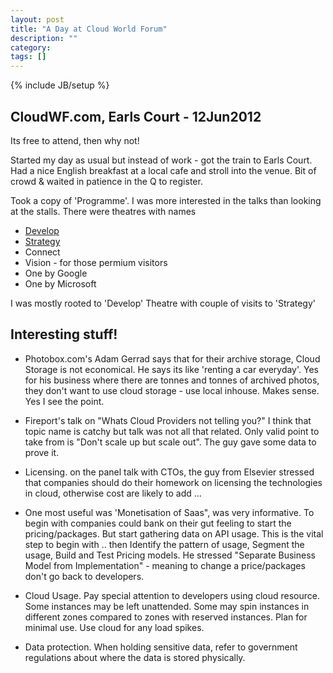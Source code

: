 ```yaml
---
layout: post
title: "A Day at Cloud World Forum"
description: ""
category: 
tags: []
---
```

{% include JB/setup %}

## CloudWF.com, Earls Court - 12Jun2012

Its free to attend, then why not!

Started my day as usual but instead of work - got the train to Earls Court. Had a nice English breakfast at a local cafe and stroll into the venue. Bit of crowd & waited in patience in the Q to register.


Took a copy of 'Programme'. I was more interested in the talks than looking at the stalls. There were theatres with names

- [Develop](http://www.cloudwf.com/conference/seminar-agendas.html#develop)
- [Strategy](http://www.cloudwf.com/conference/seminar-agendas.html#strategy)
- Connect 
- Vision - for those permium visitors
- One by Google
- One by Microsoft

I was mostly rooted to 'Develop' Theatre with couple of visits to 'Strategy'



## Interesting stuff!

- Photobox.com's Adam Gerrad says that for their archive storage, Cloud Storage is not economical. He says its like 'renting a car everyday'. Yes for his business where there are tonnes and tonnes of archived photos, they don't want to use cloud storage - use local inhouse. Makes sense. Yes I see the point. 

- Fireport's talk on "Whats Cloud Providers not telling you?" I think that topic name is catchy but talk was not all that related. Only valid point to take from is "Don't scale up but scale out". The guy gave some data to prove it.

- Licensing. on the panel talk with CTOs, the guy from Elsevier stressed that companies should do their homework on licensing the technologies in cloud, otherwise cost are likely to add ...

- One most useful was 'Monetisation of Saas", was very informative. To begin with companies could bank on their gut feeling to start the pricing/packages. But start gathering data on API usage. This is the vital step to begin with .. then Identify the pattern of usage, Segment the usage, Build and Test Pricing models. He stressed "Separate Business Model from Implementation" - meaning to change a price/packages don't go back to developers. 

- Cloud Usage. Pay special attention to developers using cloud resource. Some instances may be left unattended. Some may spin instances in different zones compared to zones with reserved instances. Plan for minimal use. Use cloud for any load spikes.

- Data protection. When holding sensitive data, refer to government regulations about where the data is stored physically.

